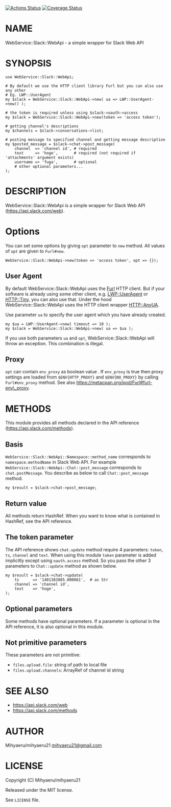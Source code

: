 [![Actions Status](https://github.com/pattieja1/p5-WebService-Slack-WebApi/workflows/test/badge.svg)](https://github.com/pattieja1/p5-WebService-Slack-WebApi/actions) [![Coverage Status](https://img.shields.io/coveralls/pattieja1/p5-WebService-Slack-WebApi/master.svg?style=flat)](https://coveralls.io/r/pattieja1/p5-WebService-Slack-WebApi?branch=master)
# NAME

WebService::Slack::WebApi - a simple wrapper for Slack Web API

# SYNOPSIS

    use WebService::Slack::WebApi;

    # By default we use the HTTP client library Furl but you can also use any other
    # Eg. LWP::UserAgent
    my $slack = WebService::Slack::WebApi->new( ua => LWP::UserAgent->new() );

    # the token is required unless using $slack->oauth->access
    my $slack = WebService::Slack::WebApi->new(token => 'access token');

    # getting channel's descriptions
    my $channels = $slack->conversations->list;

    # posting message to specified channel and getting message description
    my $posted_message = $slack->chat->post_message(
        channel  => 'channel id', # required
        text     => 'hoge',       # required (not required if 'attachments' argument exists)
        username => 'fuga',       # optional
        # other optional parameters...
    );

# DESCRIPTION

WebService::Slack::WebApi is a simple wrapper for Slack Web API (https://api.slack.com/web).

# Options

You can set some options by giving `opt` parameter to `new` method.
All values of `opt` are given to `Furl#new`.

    WebService::Slack::WebApi->new(token => 'access token', opt => {});

## User Agent

By default WebService::Slack::WebApi uses the [Furl](https://metacpan.org/pod/Furl) HTTP client.
But if your software is already using some other client,
e.g. [LWP::UserAgent](https://metacpan.org/pod/LWP%3A%3AUserAgent) or [HTTP::Tiny](https://metacpan.org/pod/HTTP%3A%3ATiny),
you can also use that. Under the hood WebService::Slack::WebApi uses
the HTTP client wrapper [HTTP::AnyUA](https://metacpan.org/pod/HTTP%3A%3AAnyUA).

Use parameter `ua` to specify the user agent which you have already
created.

    my $ua = LWP::UserAgent->new( timeout => 10 );
    my $slack = WebService::Slack::WebApi->new( ua => $ua );

If you use both parameters `ua` and `opt`, WebService::Slack::WebApi
will throw an exception. This combination is illegal.

## Proxy

`opt` can contain `env_proxy` as boolean value .
If `env_proxy` is true then proxy settings are loaded from `$ENV{HTTP_PROXY}` and `$ENV{NO_PROXY}` by calling `Furl#env_proxy` method.
See also https://metacpan.org/pod/Furl#furl-env\_proxy.

# METHODS

This module provides all methods declared in the API reference (https://api.slack.com/methods).

## Basis

`WebService::Slack::WebApi::Namespace::method_name` corresponds to `namespace.methodName` in Slack Web API.
For example `WebService::Slack::WebApi::Chat::post_message` corresponds to `chat.postMessage`.
You describe as below to call `Chat::post_message` method.

    my $result = $slack->chat->post_message;

## Return value

All methods return HashRef.
When you want to know what is contained in HashRef, see the API reference.

## The token parameter

The API reference shows `chat.update` method require 4 parameters: `token`, `ts`, `channel` and `text`.
When using this module `token` parameter is added implicitly except using `oauth.access` method.
So you pass the other 3 parameters to `Chat::update` method as shown below.

    my $result = $slack->chat->update(
        ts      => '1401383885.000061',  # as Str
        channel => 'channel id',
        text    => 'hoge',
    );

## Optional parameters

Some methods have optional parameters.
If a parameter is optional in the API reference, it is also optional in this module.

## Not primitive parameters

These parameters are not primitive:

- `files.upload.file`: string of path to local file
- `files.upload.channels`: ArrayRef of channel id string

# SEE ALSO

- https://api.slack.com/web
- https://api.slack.com/methods

# AUTHOR

Mihyaeru/mihyaeru21 <mihyaeru21@gmail.com>

# LICENSE

Copyright (C) Mihyaeru/mihyaeru21

Released under the MIT license.

See `LICENSE` file.
